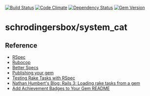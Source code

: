 [![Build Status](https://travis-ci.org/schrodingersbox/system_cat.svg?branch=master)](https://travis-ci.org/schrodingersbox/system_cat)
[![Code Climate](https://codeclimate.com/github/schrodingersbox/system_cat.png)](https://codeclimate.com/github/schrodingersbox/system_cat)
[![Dependency Status](https://gemnasium.com/schrodingersbox/system_cat.png)](https://gemnasium.com/schrodingersbox/system_cat)
[![Gem Version](https://badge.fury.io/rb/system_cat.png)](http://badge.fury.io/rb/system_cat)

# schrodingersbox/system_cat




## Reference

 * [RSpec](https://github.com/rspec/rspec)
 * [Rubocop](http://batsov.com/rubocop/)
 * [Better Specs](http://betterspecs.org)
 * [Publishing your gem](http://guides.rubygems.org/publishing/)
 * [Testing Rake Tasks with RSpec](http://www.philsergi.com/2009/02/testing-rake-tasks-with-rspec.html)
 * [Nathan Humbert's Blog: Rails 3: Loading rake tasks from a gem](http://blog.nathanhumbert.com/2010/02/rails-3-loading-rake-tasks-from-gem.html)
 * [Add Achievement Badges to Your Gem README](http://elgalu.github.io/2013/add-achievement-badges-to-your-gem-readme/)




